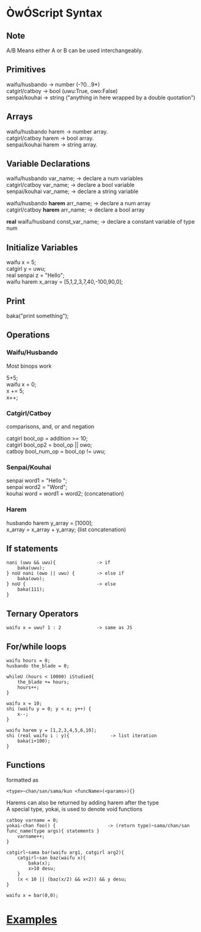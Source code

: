 # ÒwÓScript Syntax 

## Note
A/B Means either A or B can be used interchangeably. 

## Primitives
waifu/husbando -> number (-?0...9*)  
catgirl/catboy -> bool   (uwu:True, owo:False)  
senpai/kouhai -> string ("anything in here wrapped by a double quotation")  

## Arrays
waifu/husbando harem -> number array.  
catgirl/catboy harem -> bool array.  
senpai/kouhai harem -> string array.  

## Variable Declarations
waifu/husbando var_name; -> declare a num variables  
catgirl/catboy var_name; -> declare a bool variable  
senpai/kouhai var_name; -> declare a string variable  

waifu/husbando **harem** arr_name; -> declare a num array  
catgirl/catboy **harem** arr_name; -> declare a bool array  

**real** waifu/husband const_var_name; -> declare a constant variable of type num

## Initialize Variables
waifu x = 5;  
catgirl y = uwu;  
real senpai z = "Hello";   
waifu harem x_array = [5,1,2,3,7,40,-100,90,0];  


## Print
baka("print something");

## Operations
### Waifu/Husbando
Most binops work

5+5;  
waifu x = 0;  
x += 5;  
x++;  

### Catgirl/Catboy
comparisons, and, or and negation

catgirl bool_op = addition >= 10;  
catgirl bool_op2 = bool_op || owo;  
catboy bool_num_op = bool_op != uwu;  


### Senpai/Kouhai
senpai word1 = "Hello ";  
senpai word2 = "Word";  
kouhai word = word1 + word2; (concatenation)  

### Harem
husbando harem y_array = [1000];  
x_array = x_array + y_array; (list concatenation)  

## If statements 
```
nani (uwu && uwu){               -> if  
    baka(uwu);   
} noU nani (owo || uwu) {        -> else if  
    baka(owo);  
} noU {                          -> else  
    baka(111);  
}  
```

## Ternary Operators
```
waifu x = uwu? 1 : 2             -> same as JS
```

## For/while loops   
```
waifu hours = 0;
husbando the_blade = 0;

whileU (hours < 10000) iStudied{
    the_blade += hours;
    hours++;  
}  

waifu x = 10;  
shi (waifu y = 0; y < x; y++) {  
    x--;  
}  

waifu harem y = [1,2,3,4,5,6,10];  
shi (real waifu i : y){               -> list iteration  
    baka(i+100);  
}  
```

## Functions

formatted as
```
<type>~chan/san/sama/kun <funcName>(<params>){}
```
Harems can also be returned by adding harem after the type  
A special type, yokai, is used to denote void functions

```
catboy varname = 0;
yokai-chan foo() {                   -> (return type)~sama/chan/san func_name(type args){ statements }  
    varname++;
}

catgirl~sama bar(waifu arg1, catgirl arg2){
    catgirl~san baz(waifu x){  
        baka(x);  
        x>10 desu;  
    }  
    (x < 10 || (baz(x/2) && x<2)) && y desu;  
}  

waifu x = bar(0,0);  
```


# [**Examples**](https://github.com/Salazareo/OwOScript/tree/main/Example)
